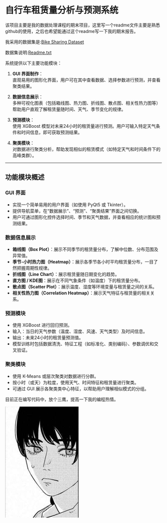 # 自行车租赁量分析与预测系统

该项目主要是我的数据处理课程的期末项目，这里写一个readme文件主要是熟悉github的使用，之后也希望能通过这个readme写一下我的期末报告。

我采用的数据集是:[Bike Sharing Dataset](https://www.kaggle.com/datasets/lakshmi25npathi/bike-sharing-dataset)

数据集说明:[Readme.txt](data/Readme.txt)

系统提供以下主要功能模块：


1. **GUI 界面制作**：  
   直观易用的图形化界面，用户可在其中查看数据、选择参数进行预测，并查看聚类结果。

2. **数据信息展示**：  
   多种可视化图表（包括箱线图、热力图、折线图、散点图、相关性热力图等）帮助用户直观了解租赁量随时间、天气、季节变化的规律。

3. **预测模块**：  
   使用 XGBoost 模型对未来24小时的租赁量进行预测。用户可输入特定天气条件和时间信息，即可获取预测结果。

4. **聚类模块**：  
   对数据进行聚类分析，帮助发现相似的租赁模式（如特定天气和时间条件下的高峰类群）。

---

## 功能模块概述

### GUI 界面
- 实现一个简单易用的用户界面（如使用 PyQt5 或 Tkinter）。  
- 提供导航菜单，在“数据展示”、“预测”、“聚类结果”界面之间切换。  
- 用户可通过图形化控件选择时间、季节和天气数据，并查看相应的统计图和预测结果。

### 数据信息展示
- **箱线图（Box Plot）**：展示不同季节的租赁量分布，了解中位数、分布范围及异常值。  
- **季节-小时热力图（Heatmap）**：展示各季节各小时平均租赁量分布，一目了然把握周期性规律。  
- **折线图（Line Chart）**：展示租赁量随日期变化的趋势。  
- **直方图 / KDE图**：展示在不同气象条件（如温度）下的租赁量分布。  
- **散点图（Scatter Plot）**：展示温度、湿度等环境变量与租赁量之间的关系。  
- **相关性热力图（Correlation Heatmap）**：展示天气特征与租赁量的相关关系。

### 预测模块
- 使用 XGBoost 进行回归预测。  
- 输入：当日的天气参数（温度、湿度、风速、天气类型）及时间信息。  
- 输出：未来24小时的租赁量预测值。  
- 模型训练时包括数据清洗、特征工程（如标准化、类别编码）、参数调优和交叉验证。

### 聚类模块
- 使用 K-Means 或层次聚类对数据进行分群。  
- 按小时（或天）为粒度，使用天气、时间特征和租赁量进行聚类。  
- 可通过 GUI 展示各聚类类中心特征，以帮助用户理解相似模式的分组。
  
目前正在编写代码中，放个三鹰，提高一下我的编程热情。

![鹰鹰鹰](img/鹰鹰鹰.png)
